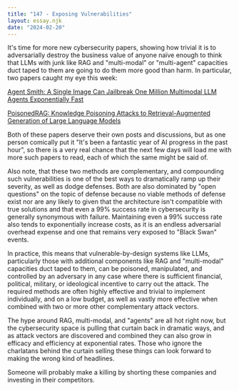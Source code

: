 ```yaml
---
title: "147 - Exposing Vulnerabilities"
layout: essay.njk
date: "2024-02-20"
---
```


It's time for more new cybersecurity papers, showing how trivial it is to adversarially destroy the business value of anyone naïve enough to think that LLMs with junk like RAG and "multi-modal" or "multi-agent" capacities duct taped to them are going to do them more good than harm. In particular, two papers caught my eye this week:

[Agent Smith: A Single Image Can Jailbreak One Million Multimodal LLM Agents Exponentially Fast](https://arxiv.org/abs/2402.08567)

[PoisonedRAG: Knowledge Poisoning Attacks to Retrieval-Augmented Generation of Large Language Models](https://arxiv.org/abs/2402.07867)

Both of these papers deserve their own posts and discussions, but as one person comically put it "It's been a fantastic year of AI progress in the past hour", so there is a very real chance that the next few days will load me with more such papers to read, each of which the same might be said of.

Also note, that these two methods are complementary, and compounding such vulnerabilities is one of the best ways to dramatically ramp up their severity, as well as dodge defenses. Both are also dominated by "open questions" on the topic of defense because no viable methods of defense exist nor are any likely to given that the architecture isn't compatible with true solutions and that even a 99% success rate in cybersecurity is generally synonymous with failure. Maintaining even a 99% success rate also tends to exponentially increase costs, as it is an endless adversarial overhead expense and one that remains very exposed to "Black Swan" events.

In practice, this means that vulnerable-by-design systems like LLMs, particularly those with additional components like RAG and "multi-modal" capacities duct taped to them, can be poisoned, manipulated, and controlled by an adversary in any case where there is sufficient financial, political, military, or ideological incentive to carry out the attack. The required methods are often highly effective and trivial to implement individually, and on a low budget, as well as vastly more effective when combined with two or more other complementary attack vectors.

The hype around RAG, multi-modal, and "agents" are all hot right now, but the cybersecurity space is pulling that curtain back in dramatic ways, and as attack vectors are discovered and combined they can also grow in efficacy and efficiency at exponential rates. Those who ignore the charlatans behind the curtain selling these things can look forward to making the wrong kind of headlines.

Someone will probably make a killing by shorting these companies and investing in their competitors.

